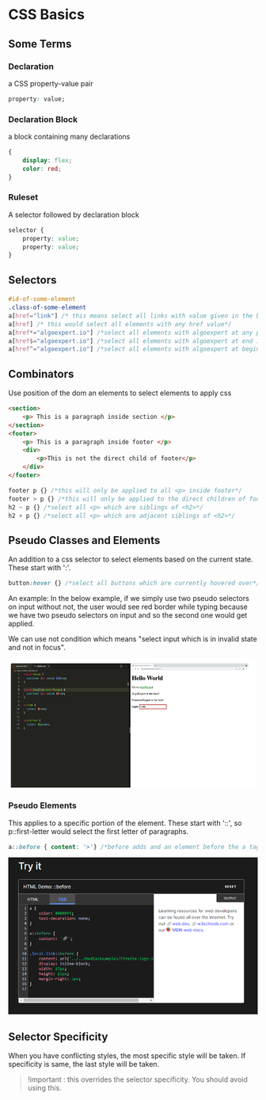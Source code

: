 # CSS Basics

## Some Terms

### Declaration

a CSS property-value pair
```css
property: value;
```

### Declaration Block

a block containing many declarations

```css
{
    display: flex;
    color: red;
}
```

### Ruleset

A selector followed by declaration block

```css
selector {
    property: value;
    property: value;
}
```

## Selectors

```css
#id-of-some-element
.class-of-some-element
a[href="link"] /* this means select all links with value given in the bracket, this is called attribute selector */
a[href] /* this would select all elements with any href value*/
a[href*="algoexpert.io"] /*select all elements with algoexpert at any place in href*/
a[href$="algoexpert.io"] /*select all elements with algoexpert at end in href */
a[href^="algoexpert.io"] /*select all elements with algoexpert at beginning in href */

```
## Combinators
 
Use position of the dom an elements to select elements to apply css

```html
<section>
    <p> This is a paragraph inside section </p>
</section>
<footer>
    <p> This is a paragraph inside footer </p>
    <div>
        <p>This is not the direct child of footer</p>
    </div>
</footer>
```
```css
footer p {} /*this will only be applied to all <p> inside footer*/
footer > p {} /*this will only be applied to the direct children of footer*/
h2 ~ p {} /*select all <p> which are siblings of <h2>*/
h2 + p {} /*select all <p> which are adjacent siblings of <h2>*/
```

## Pseudo Classes and Elements
An addition to a css selector to select elements based on the current state. These start with ':'.
```css
button:hover {} /*select all buttons which are currently hovered over*/ 
```

An example:
In the below example, if we simply use two pseudo selectors on input without not, the user would see red border while typing because we have two pseudo selectors on input and so the second one would get applied.

We can use not condition which means "select input which is in invalid state and not in focus".

![order of selectors](2023-04-27-22-44-12.png)

### Pseudo Elements

This applies to a specific portion of the element. These start with '::', so p::first-letter would select the first letter of paragraphs.

```css
a::before { content: '>'} /*before adds and an element before the a tag, in this case it will add the > before all a tags*/
```

![before](2023-04-27-22-54-39.png)

## Selector Specificity

When you have conflicting styles, the most specific style will be taken. If specificity is same, the last style will be taken.

> !important : this overrides the selector specificity. You should avoid using this.